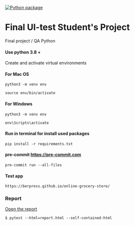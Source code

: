 [![Python package](https://github.com/aimemo/final_project/actions/workflows/python-publish.yml/badge.svg)](https://github.com/aimemo/final_project/actions/workflows/python-publish.yml)

# Final UI-test Student's Project
Final project / QA Python


#### Use python 3.8 +

Create and activate virtual environments

#### For Mac OS
```
python3 -m venv env

source env/bin/activate
```

#### For Windows
```
python3 -m venv env

env\Scripts\activate
```


#### Run in terminal for install used packages


```
pip install -r requirements.txt
```


#### pre-commit https://pre-commit.com

```
pre-commit run --all-files
```


#### Test app

```
https://berpress.github.io/online-grocery-store/
```

### Report

[Open the report](https://htmlpreview.github.io/?https://github.com/aimemo/final_project/blob/master/report.html)

```
$ pytest --html=report.html --self-contained-html
```
<!--
### Allure

pytest --alluredir=allure-results/

 -->
